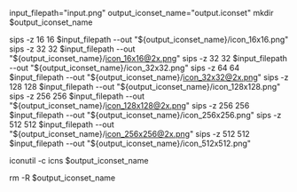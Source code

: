 input_filepath="input.png"
output_iconset_name="output.iconset"
mkdir $output_iconset_name

sips -z 16 16     $input_filepath --out "${output_iconset_name}/icon_16x16.png"
sips -z 32 32     $input_filepath --out "${output_iconset_name}/icon_16x16@2x.png"
sips -z 32 32     $input_filepath --out "${output_iconset_name}/icon_32x32.png"
sips -z 64 64     $input_filepath --out "${output_iconset_name}/icon_32x32@2x.png"
sips -z 128 128   $input_filepath --out "${output_iconset_name}/icon_128x128.png"
sips -z 256 256   $input_filepath --out "${output_iconset_name}/icon_128x128@2x.png"
sips -z 256 256   $input_filepath --out "${output_iconset_name}/icon_256x256.png"
sips -z 512 512   $input_filepath --out "${output_iconset_name}/icon_256x256@2x.png"
sips -z 512 512   $input_filepath --out "${output_iconset_name}/icon_512x512.png"

iconutil -c icns $output_iconset_name

rm -R $output_iconset_name

